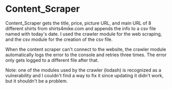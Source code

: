 # Content_Scraper

Content_Scraper gets the title, price, picture URL, and main URL of 8 different shirts from shirts4mike.com and appends the info to a csv file named with today's date. I used the crawler module for the web scraping, and the csv module for the creation of the csv file.

When the content scraper can't connect to the website, the crawler module automatically logs the error to the console and retries three times. The error only gets logged to a different file after that.

Note: one of the modules used by the crawler (lodash) is recognized as a vulnerability and I couldn't find a way to fix it since updating it didn't work, but it shouldn't be a problem.

